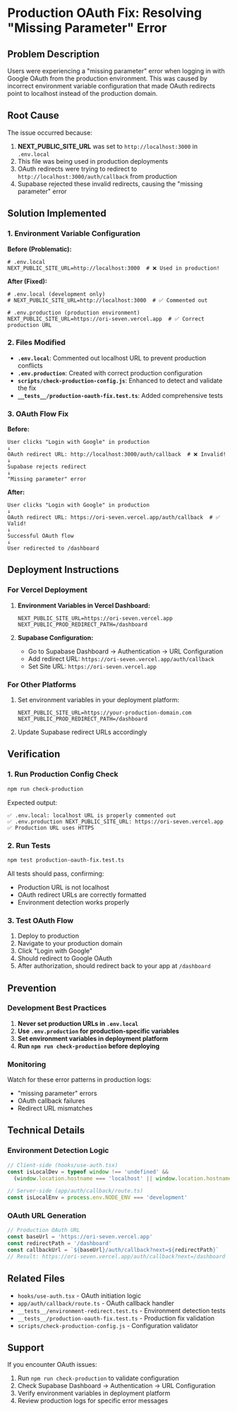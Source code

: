 # Production OAuth Fix: Resolving "Missing Parameter" Error

## Problem Description

Users were experiencing a "missing parameter" error when logging in with Google OAuth from the production environment. This was caused by incorrect environment variable configuration that made OAuth redirects point to localhost instead of the production domain.

## Root Cause

The issue occurred because:

1. **NEXT_PUBLIC_SITE_URL** was set to `http://localhost:3000` in `.env.local`
2. This file was being used in production deployments
3. OAuth redirects were trying to redirect to `http://localhost:3000/auth/callback` from production
4. Supabase rejected these invalid redirects, causing the "missing parameter" error

## Solution Implemented

### 1. Environment Variable Configuration

**Before (Problematic):**
```env
# .env.local
NEXT_PUBLIC_SITE_URL=http://localhost:3000  # ❌ Used in production!
```

**After (Fixed):**
```env
# .env.local (development only)
# NEXT_PUBLIC_SITE_URL=http://localhost:3000  # ✅ Commented out

# .env.production (production environment)
NEXT_PUBLIC_SITE_URL=https://ori-seven.vercel.app  # ✅ Correct production URL
```

### 2. Files Modified

- **`.env.local`**: Commented out localhost URL to prevent production conflicts
- **`.env.production`**: Created with correct production configuration
- **`scripts/check-production-config.js`**: Enhanced to detect and validate the fix
- **`__tests__/production-oauth-fix.test.ts`**: Added comprehensive tests

### 3. OAuth Flow Fix

**Before:**
```
User clicks "Login with Google" in production
↓
OAuth redirect URL: http://localhost:3000/auth/callback  # ❌ Invalid!
↓
Supabase rejects redirect
↓
"Missing parameter" error
```

**After:**
```
User clicks "Login with Google" in production
↓
OAuth redirect URL: https://ori-seven.vercel.app/auth/callback  # ✅ Valid!
↓
Successful OAuth flow
↓
User redirected to /dashboard
```

## Deployment Instructions

### For Vercel Deployment

1. **Environment Variables in Vercel Dashboard:**
   ```
   NEXT_PUBLIC_SITE_URL=https://ori-seven.vercel.app
   NEXT_PUBLIC_PROD_REDIRECT_PATH=/dashboard
   ```

2. **Supabase Configuration:**
   - Go to Supabase Dashboard → Authentication → URL Configuration
   - Add redirect URL: `https://ori-seven.vercel.app/auth/callback`
   - Set Site URL: `https://ori-seven.vercel.app`

### For Other Platforms

1. Set environment variables in your deployment platform:
   ```
   NEXT_PUBLIC_SITE_URL=https://your-production-domain.com
   NEXT_PUBLIC_PROD_REDIRECT_PATH=/dashboard
   ```

2. Update Supabase redirect URLs accordingly

## Verification

### 1. Run Production Config Check
```bash
npm run check-production
```

Expected output:
```
✅ .env.local: localhost URL is properly commented out
✅ .env.production NEXT_PUBLIC_SITE_URL: https://ori-seven.vercel.app
✅ Production URL uses HTTPS
```

### 2. Run Tests
```bash
npm test production-oauth-fix.test.ts
```

All tests should pass, confirming:
- Production URL is not localhost
- OAuth redirect URLs are correctly formatted
- Environment detection works properly

### 3. Test OAuth Flow

1. Deploy to production
2. Navigate to your production domain
3. Click "Login with Google"
4. Should redirect to Google OAuth
5. After authorization, should redirect back to your app at `/dashboard`

## Prevention

### Development Best Practices

1. **Never set production URLs in `.env.local`**
2. **Use `.env.production` for production-specific variables**
3. **Set environment variables in deployment platform**
4. **Run `npm run check-production` before deploying**

### Monitoring

Watch for these error patterns in production logs:
- "missing parameter" errors
- OAuth callback failures
- Redirect URL mismatches

## Technical Details

### Environment Detection Logic

```typescript
// Client-side (hooks/use-auth.tsx)
const isLocalDev = typeof window !== 'undefined' && 
  (window.location.hostname === 'localhost' || window.location.hostname === '127.0.0.1')

// Server-side (app/auth/callback/route.ts)
const isLocalEnv = process.env.NODE_ENV === 'development'
```

### OAuth URL Generation

```typescript
// Production OAuth URL
const baseUrl = 'https://ori-seven.vercel.app'
const redirectPath = '/dashboard'
const callbackUrl = `${baseUrl}/auth/callback?next=${redirectPath}`
// Result: https://ori-seven.vercel.app/auth/callback?next=/dashboard
```

## Related Files

- `hooks/use-auth.tsx` - OAuth initiation logic
- `app/auth/callback/route.ts` - OAuth callback handler
- `__tests__/environment-redirect.test.ts` - Environment detection tests
- `__tests__/production-oauth-fix.test.ts` - Production fix validation
- `scripts/check-production-config.js` - Configuration validator

## Support

If you encounter OAuth issues:

1. Run `npm run check-production` to validate configuration
2. Check Supabase Dashboard → Authentication → URL Configuration
3. Verify environment variables in deployment platform
4. Review production logs for specific error messages